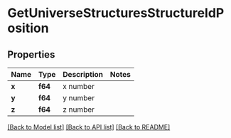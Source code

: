 # GetUniverseStructuresStructureIdPosition

## Properties

Name | Type | Description | Notes
------------ | ------------- | ------------- | -------------
**x** | **f64** | x number | 
**y** | **f64** | y number | 
**z** | **f64** | z number | 

[[Back to Model list]](../README.md#documentation-for-models) [[Back to API list]](../README.md#documentation-for-api-endpoints) [[Back to README]](../README.md)


